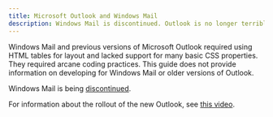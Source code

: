 ```yaml
---
title: Microsoft Outlook and Windows Mail
description: Windows Mail is discontinued. Outlook is no longer terrible.
---
```

Windows Mail and previous versions of Microsoft Outlook required using HTML tables for layout and lacked support for many basic CSS properties. They required arcane coding practices. This guide does not provide information on developing for Windows Mail or older versions of Outlook. 

Windows Mail is being [discontinued](https://support.microsoft.com/en-us/office/outlook-for-windows-the-future-of-mail-calendar-and-people-on-windows-11-715fc27c-e0f4-4652-9174-47faa751b199).

For information about the rollout of the new Outlook, see [this video](https://youtu.be/Qt3TugLOD8g?si=AbjcRif8t0yWb3hU&t=1064). 